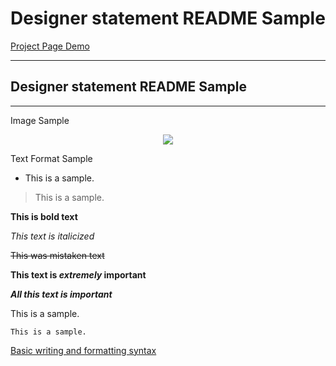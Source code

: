 # Designer statement README Sample

[Project Page Demo](https://creativecodingart2210fall2019section2.github.io/creativeCodingGitHub/projectDemo/projectSubmittingDemo/index.html)

---
## Designer statement README Sample

---

Image Sample
<div align=center>
    
![](https://github.com/creativeCodingART2210Fall2019Section2/creativeCodingSyllabus/raw/master/gettingStarted/img/p5jsImages.png)

<div align=left>
<p>   

Text Format Sample

* This is a sample.

> This is a sample.

**This is bold text**

*This text is italicized*

~~This was mistaken text~~

**This text is _extremely_ important**	

***All this text is important***

This is a sample.

    This is a sample.
    
[Basic writing and formatting syntax](https://help.github.com/en/articles/basic-writing-and-formatting-syntax)
